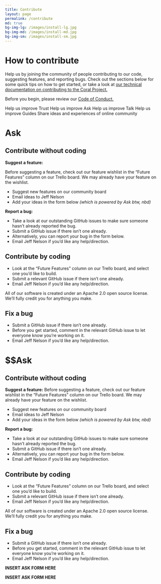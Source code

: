 ```yaml
---
title: Contribute
layout: page
permalink: /contribute
md: true
bg-img-lg: /images/install-lg.jpg
bg-img-md: /images/install-md.jpg
bg-img-sm: /images/install-sm.jpg
---
```


# How to contribute

Help us by joining the community of people contributing to our code, suggesting features, and reporting bugs. Check out the sections below for some quick tips on how to get started, or take a look at [our technical documentation on contributing to the Coral Project.](http://coralprojectdocs.herokuapp.com/contribute/)

Before you begin, please review our [Code of Conduct.](code-of-conduct.html)

Help us improve Trust
Help us improve Ask
Help us improve Talk
Help us improve Guides
Share ideas and experiences of online community

# Ask

## Contribute without coding

**Suggest a feature:**

Before suggesting a feature, check out our feature wishlist in the “Future Features” column on our Trello board. We may already have your feature on the wishlist.

* Suggest new features on our community board
* Email ideas to Jeff Nelson
* Add your ideas in the form below *(which is powered by Ask btw, nbd)*


**Report a bug:**

* Take a look at our outstanding GitHub issues to make sure someone hasn’t already reported the bug.
* Submit a GitHub issue if there isn’t one already.
* Alternatively, you can report your bug in the form below.
* Email Jeff Nelson if you’d like any help/direction.


## Contribute by coding

* Look at the “Future Features” column on our Trello board, and select one you’d like to build.
* Submit a relevant GitHub issue if there isn’t one already.
* Email Jeff Nelson if you’d like any help/direction.

All of our software is created under an Apache 2.0 open source license. We’ll fully credit you for anything you make.


## Fix a bug

* Submit a GitHub issue if there isn’t one already.
* Before you get started, comment in the relevant GitHub issue to let everyone know you’re working on it.
* Email Jeff Nelson if you’d like any help/direction.


# $$$$$$Ask

## Contribute without coding

**Suggest a feature:**
Before suggesting a feature, check out our feature wishlist in the “Future Features” column on our Trello board. We may already have your feature on the wishlist.

* Suggest new features on our community board
* Email ideas to Jeff Nelson
* Add your ideas in the form below *(which is powered by Ask btw, nbd)*

**Report a bug:**

* Take a look at our outstanding GitHub issues to make sure someone hasn’t already reported the bug.
* Submit a GitHub issue if there isn’t one already.
* Alternatively, you can report your bug in the form below.
* Email Jeff Nelson if you’d like any help/direction.


## Contribute by coding

* Look at the “Future Features” column on our Trello board, and select one you’d like to build.
* Submit a relevant GitHub issue if there isn’t one already.
* Email Jeff Nelson if you’d like any help/direction.

All of our software is created under an Apache 2.0 open source license. We’ll fully credit you for anything you make.


## Fix a bug

* Submit a GitHub issue if there isn’t one already.
* Before you get started, comment in the relevant GitHub issue to let everyone know you’re working on it.
* Email Jeff Nelson if you’d like any help/direction.


**INSERT ASK FORM HERE**




**INSERT ASK FORM HERE**

